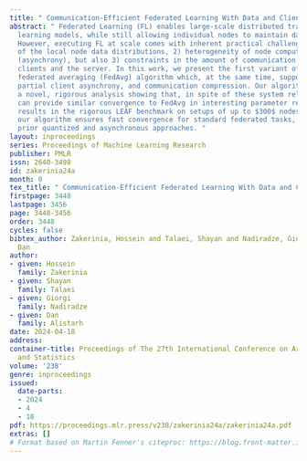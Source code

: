 ```yaml
---
title: " Communication-Efficient Federated Learning With Data and Client Heterogeneity "
abstract: " Federated Learning (FL) enables large-scale distributed training of machine
  learning models, while still allowing individual nodes to maintain data locally.
  However, executing FL at scale comes with inherent practical challenges: 1) heterogeneity
  of the local node data distributions, 2) heterogeneity of node computational speeds
  (asynchrony), but also 3) constraints in the amount of communication between the
  clients and the server. In this work, we present the first variant of the classic
  federated averaging (FedAvg) algorithm which, at the same time, supports data heterogeneity,
  partial client asynchrony, and communication compression. Our algorithm comes with
  a novel, rigorous analysis showing that, in spite of these system relaxations, it
  can provide similar convergence to FedAvg in interesting parameter regimes. Experimental
  results in the rigorous LEAF benchmark on setups of up to $300$ nodes show that
  our algorithm ensures fast convergence for standard federated tasks, improving upon
  prior quantized and asynchronous approaches. "
layout: inproceedings
series: Proceedings of Machine Learning Research
publisher: PMLR
issn: 2640-3498
id: zakerinia24a
month: 0
tex_title: " Communication-Efficient Federated Learning With Data and Client Heterogeneity "
firstpage: 3448
lastpage: 3456
page: 3448-3456
order: 3448
cycles: false
bibtex_author: Zakerinia, Hossein and Talaei, Shayan and Nadiradze, Giorgi and Alistarh,
  Dan
author:
- given: Hossein
  family: Zakerinia
- given: Shayan
  family: Talaei
- given: Giorgi
  family: Nadiradze
- given: Dan
  family: Alistarh
date: 2024-04-18
address:
container-title: Proceedings of The 27th International Conference on Artificial Intelligence
  and Statistics
volume: '238'
genre: inproceedings
issued:
  date-parts:
  - 2024
  - 4
  - 18
pdf: https://proceedings.mlr.press/v238/zakerinia24a/zakerinia24a.pdf
extras: []
# Format based on Martin Fenner's citeproc: https://blog.front-matter.io/posts/citeproc-yaml-for-bibliographies/
---
```

